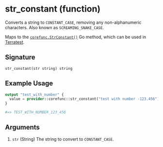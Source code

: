 <!--
---
page_title: "str_constant function - corefunc"
subcategory: ""
description: |-
  Converts a string to CONSTANT_CASE, removing any non-alphanumeric characters.
  Also known as SCREAMING_SNAKE_CASE.
  Maps to the corefunc.StrConstant() https://pkg.go.dev/github.com/northwood-labs/terraform-provider-corefunc/corefunc#StrConstant Go method, which can be used in Terratest https://terratest.gruntwork.io.
---
-->

# str_constant (function)

Converts a string to `CONSTANT_CASE`, removing any non-alphanumeric characters.
Also known as `SCREAMING_SNAKE_CASE`.

Maps to the [`corefunc.StrConstant()`](https://pkg.go.dev/github.com/northwood-labs/terraform-provider-corefunc/corefunc#StrConstant) Go method, which can be used in [Terratest](https://terratest.gruntwork.io).

## Signature

<!-- signature generated by tfplugindocs -->
```text
str_constant(str string) string
```

## Example Usage

```terraform
output "test_with_number" {
  value = provider::corefunc::str_constant("test with number -123.456")
}

#=> TEST_WITH_NUMBER_123_456
```

## Arguments

<!-- arguments generated by tfplugindocs -->
1. `str` (String) The string to convert to `CONSTANT_CASE`.

<!-- Preview the provider docs with the Terraform registry provider docs preview tool: https://registry.terraform.io/tools/doc-preview -->
